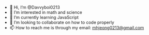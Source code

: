 - 👋 Hi, I’m @Davvyboi0213
- 👀 I’m interested in math and science
- 🌱 I’m currently learning JavaScript
- 💞️ I’m looking to collaborate on how to code properly
- 📫 How to reach me is through my email: mhjeong0213@gmail.com

<!---
Davvyboi0213/Davvyboi0213 is a ✨ special ✨ repository because its `README.md` (this file) appears on your GitHub profile.
You can click the Preview link to take a look at your changes.
--->
